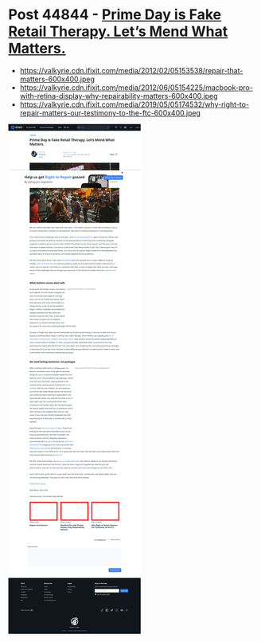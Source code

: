 # Post 44844 - [Prime Day is Fake Retail Therapy. Let&#8217;s Mend What Matters.](https://www.ifixit.com/News/44844/prime-day-is-fake-retail-therapy-lets-mend-what-matters)

- https://valkyrie.cdn.ifixit.com/media/2012/02/05153538/repair-that-matters-600x400.jpeg
- https://valkyrie.cdn.ifixit.com/media/2012/06/05154225/macbook-pro-with-retina-display-why-repairability-matters-600x400.jpeg
- https://valkyrie.cdn.ifixit.com/media/2019/05/05174532/why-right-to-repair-matters-our-testimony-to-the-ftc-600x400.jpeg

![screencap](screenshots/08e24b5c-e549-4de5-a27f-f2c96e7c5c09.png)

